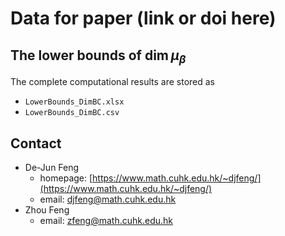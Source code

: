 # Data for paper (link or doi here)

## The lower bounds of $\dim \mu_{\beta}$

The complete computational results are stored as 
- `LowerBounds_DimBC.xlsx`
- `LowerBounds_DimBC.csv`

## Contact

- De-Jun Feng
  - homepage: [https://www.math.cuhk.edu.hk/~djfeng/](https://www.math.cuhk.edu.hk/~djfeng/)
  - email: [djfeng@math.cuhk.edu.hk](djfeng@math.cuhk.edu.hk)
- Zhou Feng
  - email: [zfeng@math.cuhk.edu.hk](mailto:zfeng@math.cuhk.edu.hk)


